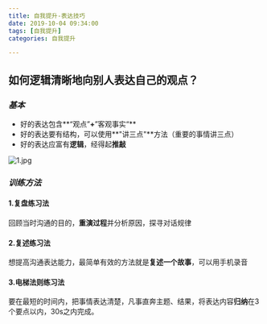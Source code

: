 ```yaml
---
title: 自我提升-表达技巧
date: 2019-10-04 09:34:00
tags: [自我提升]
categories: 自我提升

---
```


## 如何逻辑清晰地向别人表达自己的观点？

### *基本*

- 好的表达包含**“观点”**+**”客观事实“**
- 好的表达要有结构，可以使用**"讲三点"**方法（重要的事情讲三点）
- 好的表达应富有**逻辑**，经得起**推敲**

![1.jpg](https://i.loli.net/2019/10/04/95eHDRgNlKtdkIm.jpg)

### *训练方法*

#### 1.复盘练习法

​    回顾当时沟通的目的，**重演过程**并分析原因，探寻对话规律

#### 2.复述练习法

​    想提高沟通表达能力，最简单有效的方法就是**复述一个故事**，可以用手机录音

#### 3.电梯法则练习法

​     要在最短的时间内，把事情表达清楚，凡事直奔主题、结果，将表达内容**归纳**在3个要点以内，30s之内完成。